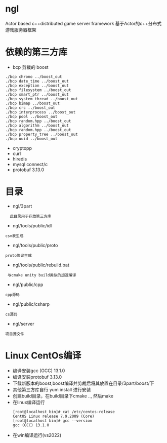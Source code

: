 # ngl
Actor based c++distributed game server framework
基于Actor的c++分布式游戏服务器框架

# 依赖的第三方库
  * bcp 剪裁的 boost
   ```
   ./bcp chrono ../boost_out
   ./bcp date_time ../boost_out
   ./bcp exception ../boost_out
   ./bcp filesystem ../boost_out
   ./bcp smart_ptr ../boost_out
   ./bcp system thread ../boost_out
   ./bcp bimap ../boost_out
   ./bcp crc ../boost_out
   ./bcp interprocess ../boost_out
   ./bcp pool ../boost_out
   ./bcp random.hpp ../boost_out
   ./bcp algorithm ../boost_out
   ./bcp random.hpp ../boost_out
   ./bcp property_tree ../boost_out
   ./bcp uuid ../boost_out
   ```
  * cryptopp
  * curl
  * hiredis
  * mysql connect/c
  * protobuf 3.13.0

# 目录
  * ngl/3part
  ```
    此目录用于存放第三方库
  ```
  * ngl/tools/public/idl
  ```
  csv表生成       		
  ```
  * ngl/tools/public/proto
  ```
  proto协议生成
  ```
  * ngl/tools/public/rebuild.bat
  ```  
   与cmake unity build类似的加速编译
   ```
  * ngl/public/cpp
  ```            		  
  cpp源码
  ```
  * ngl/public/csharp   
  ```            
  cs源码
  ```
  * ngl/server     
  ```     		        
  项目源文件
  ```

# Linux CentOs编译
  * 编译安装gcc (GCC) 13.1.0
  * 编译安装protobuf 3.13.0
  * 下载新版本的boost,boost编译并剪裁后将其放置在目录/3part/boost/下
  * 其他第三方库自行  yum install 进行安装
  * 创建build目录，在build目录下cmake .., 然后make
  * 在linux编译运行
     ```
     [root@localhost bin]# cat /etc/centos-release
     CentOS Linux release 7.9.2009 (Core)
     [root@localhost bin]# gcc --version
     gcc (GCC) 13.1.0
     ```
  * 在win编译运行(vs2022)
